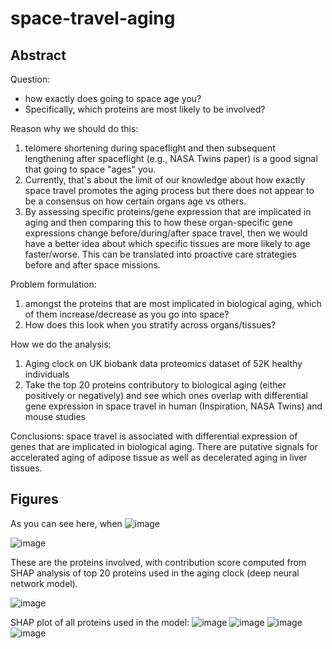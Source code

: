 # space-travel-aging

## Abstract

Question: 
* how exactly does going to space age you? 
* Specifically, which proteins are most likely to be involved? 

Reason why we should do this:
1. telomere shortening during spaceflight and then subsequent lengthening after spaceflight (e.g., NASA Twins paper) is a good signal that going to space "ages" you. 
2. Currently, that's about the limit of our knowledge about how exactly space travel promotes the aging process but there does not appear to be a consensus on how certain organs age vs others. 
3. By assessing specific proteins/gene expression that are implicated in aging and then comparing this to how these organ-specific gene expressions change before/during/after space travel, then we would have a better idea about which specific tissues are more likely to age faster/worse. This can be translated into proactive care strategies before and after space missions.

Problem formulation:
1. amongst the proteins that are most implicated in biological aging, which of them increase/decrease as you go into space?
2. How does this look when you stratify across organs/tissues?

How we do the analysis:
1. Aging clock on UK biobank data proteomics dataset of 52K healthy individuals
2. Take the top 20 proteins contributory to biological aging (either positively or negatively) and see which ones overlap with differential gene expression in space travel in human (Inspiration, NASA Twins) and mouse studies

Conclusions: space travel is associated with differential expression of genes that are implicated in biological aging. There are putative signals for accelerated aging of adipose tissue as well as decelerated aging in liver tissues. 

## Figures

As you can see here, when 
![image](https://github.com/perceptronmd/space-travel-aging/assets/72681336/1c245d7f-8158-48aa-aa26-1a76c486cce9)


![image](https://github.com/perceptronmd/space-travel-aging/assets/72681336/d1222b7f-aac4-4ebf-abd9-9bc9c405f11f)


These are the proteins involved, with contribution score computed from SHAP analysis of top 20 proteins used in the aging clock (deep neural network model).

![image](https://github.com/perceptronmd/space-travel-aging/assets/72681336/542a5a37-70fa-445d-8f20-643bad6c2883)


SHAP plot of all proteins used in the model:
![image](https://github.com/perceptronmd/space-travel-aging/assets/72681336/d790bd4b-d3fe-400b-9fe9-200361bd1d43)
![image](https://github.com/perceptronmd/space-travel-aging/assets/72681336/700dec55-9fbc-4d56-b8fb-05891e9834b6)
![image](https://github.com/perceptronmd/space-travel-aging/assets/72681336/a7bf86b1-4b63-49f4-a812-15b21f872930)
![image](https://github.com/perceptronmd/space-travel-aging/assets/72681336/185e171e-56ad-471c-a8d0-4ae9822995ae)




